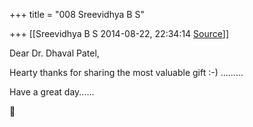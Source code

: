 +++
title = "008 Sreevidhya B S"

+++
[[Sreevidhya B S	2014-08-22, 22:34:14 [Source](https://groups.google.com/g/samskrita/c/3icHt2bK7Hk)]]



Dear Dr. Dhaval Patel,  
  
Hearty thanks for sharing the most valuable gift :-) .........  
  
Have a great day......



